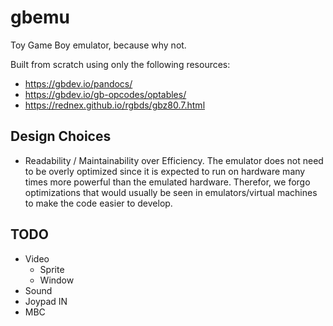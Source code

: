 # gbemu

Toy Game Boy emulator, because why not.

Built from scratch using only the following resources:
- https://gbdev.io/pandocs/
- https://gbdev.io/gb-opcodes/optables/
- https://rednex.github.io/rgbds/gbz80.7.html


## Design Choices

- Readability / Maintainability over Efficiency. The emulator does not need to be overly optimized since it is expected to run on hardware many times more powerful than the emulated hardware. Therefor, we forgo optimizations that would usually be seen in emulators/virtual machines to make the code easier to develop.

## TODO
- Video
  - Sprite
  - Window
- Sound
- Joypad IN
- MBC

